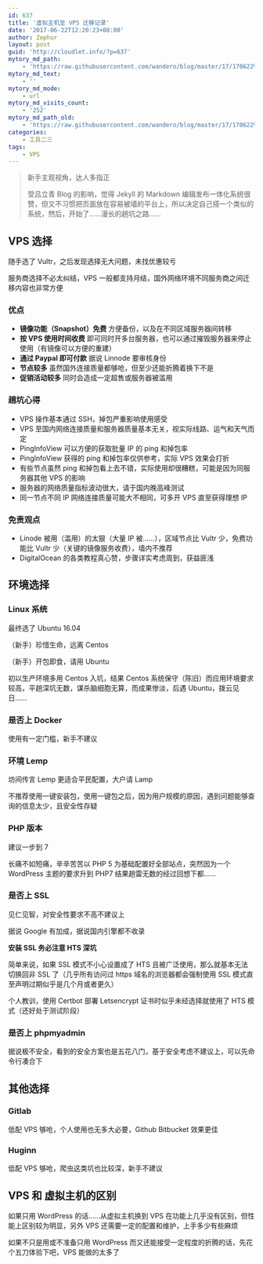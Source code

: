 ```yaml
---
id: 637
title: '虚拟主机至 VPS 迁移记录'
date: '2017-06-22T12:20:23+08:00'
author: Zephur
layout: post
guid: 'http://cloudlet.info/?p=637'
mytory_md_path:
    - 'https://raw.githubusercontent.com/wandero/blog/master/17/170622%20%E8%99%9A%E6%8B%9F%E4%B8%BB%E6%9C%BA%E8%87%B3%20VPS%20%E8%BF%81%E7%A7%BB%E8%AE%B0%E5%BD%95.md'
mytory_md_text:
    - ''
mytory_md_mode:
    - url
mytory_md_visits_count:
    - '252'
mytory_md_path_old:
    - 'https://raw.githubusercontent.com/wandero/blog/master/17/170622%20%E8%99%9A%E6%8B%9F%E4%B8%BB%E6%9C%BA%E8%87%B3%20VPS%20%E8%BF%81%E7%A7%BB%E8%AE%B0%E5%BD%95.md'
categories:
    - 工具二三
tags:
    - VPS
---
```


> 新手主观视角，达人多指正
> 
> 受吕立青 Blog 的影响，觉得 Jekyll 的 Markdown 编辑发布一体化系统很赞，但又不习惯把页面放在容易被墙的平台上，所以决定自己搭一个类似的系统，然后，开始了……漫长的趟坑之路……

<!-- more -->

## VPS 选择

随手选了 Vultr，之后发现选择无大问题，未找优惠较亏

服务商选择不必太纠结，VPS 一般都支持月结，国外网络环境不同服务商之间迁移内容也非常方便

### 优点

- **镜像功能（Snapshot）免费** 方便备份，以及在不同区域服务器间转移
- **按 VPS 使用时间收费** 即可同时开多台服务器，也可以通过摧毁服务器来停止使用（有镜像可以方便的重建）
- **通过 Paypal 即可付款** 据说 Linnode 要审核身份
- **节点较多** 虽然国外连接质量都够呛，但至少还能折腾着换下不是
- **促销活动较多** 同时会造成一定超售或服务器被滥用

### 趟坑心得

- VPS 操作基本通过 SSH，掉包严重影响使用感受
- VPS 至国内网络连接质量和服务器质量基本无关，视实际线路、运气和天气而定
- PingInfoView 可以方便的获取批量 IP 的 ping 和掉包率
- PingInfoView 获得的 ping 和掉包率仅供参考，实际 VPS 效果会打折
- 有些节点虽然 ping 和掉包看上去不错，实际使用却很糟糕，可能是因为同服务器其他 VPS 的影响
- 服务器的网络质量指标波动很大，请于国内晚高峰测试
- 同一节点不同 IP 网络连接质量可能大不相同，可多开 VPS 直至获得理想 IP

### 免责观点

- Linode 被用（滥用）的太狠（大量 IP 被……），区域节点比 Vultr 少，免费功能比 Vultr 少（关键的镜像服务收费），墙内不推荐
- DigitalOcean 的各类教程真心赞，步骤详实考虑周到，获益匪浅

## 环境选择

### Linux 系统

最终选了 Ubuntu 16.04

（新手）珍惜生命，远离 Centos

（新手）开包即食，请用 Ubuntu

初以生产环境多用 Centos 入坑，结果 Centos 系统保守（陈旧）而应用环境要求较高，平趟深坑无数，谋杀脑细胞无算，而成果惨淡，后遇 Ubuntu，拨云见日……

### 是否上 Docker

使用有一定门槛，新手不建议

### 环境 Lemp

坊间传言 Lemp 更适合平民配置，大户请 Lamp

不推荐使用一键安装包，使用一键包之后，因为用户规模的原因，遇到问题能够查询的信息太少，且安全性存疑

### PHP 版本

建议一步到 7

长痛不如短痛，辛辛苦苦以 PHP 5 为基础配置好全部站点，突然因为一个 WordPress 主题的要求升到 PHP7 结果趟雷无数的经过回想下都……

### 是否上 SSL

见仁见智，对安全性要求不高不建议上

据说 Google 有加成，据说国内引擎都不收录

**安装 SSL 务必注意 HTS 深坑**

简单来说，如果 SSL 模式不小心设置成了 HTS 且被广泛使用，那么就基本无法切换回非 SSL 了（几乎所有访问过 https 域名的浏览器都会强制使用 SSL 模式直至声明过期似乎是几个月或者更久）

个人教训，使用 Certbot 部署 Letsencrypt 证书时似乎未经选择就使用了 HTS 模式（还好处于测试阶段）

### 是否上 phpmyadmin

据说极不安全，看到的安全方案也是五花八门，基于安全考虑不建议上，可以先命令行凑合下

## 其他选择

### Gitlab

低配 VPS 够呛，个人使用也无多大必要，Github Bitbucket 效果更佳

### Huginn

低配 VPS 够呛，爬虫这类坑也比较深，新手不建议

## VPS 和 虚拟主机的区别

如果只用 WordPress 的话……从虚拟主机换到 VPS 在功能上几乎没有区别，但性能上区别较为明显，另外 VPS 还需要一定的配置和维护，上手多少有些麻烦

如果不只是用或不准备只用 WordPress 而又还能接受一定程度的折腾的话，先花个五刀体验下吧，VPS 能做的太多了